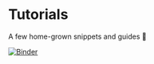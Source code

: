 # Tutorials
A few home-grown snippets and guides 🌱

[![Binder](https://mybinder.org/badge_logo.svg)](https://mybinder.org/v2/gh/greenkidneybean/tutorials/master)
